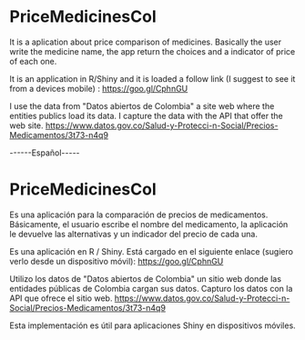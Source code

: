 # PriceMedicinesCol
It is a aplication about price comparison of medicines. Basically the user write the medicine name, the app return the choices and a indicator of price of each one.

It is an application in R/Shiny and it is loaded a follow link (I suggest to see it from a devices mobile) : https://goo.gl/CphnGU 

I use the data from "Datos abiertos de Colombia" a site web where the entities publics load its data. I capture the data with the API that offer the web site. https://www.datos.gov.co/Salud-y-Protecci-n-Social/Precios-Medicamentos/3t73-n4q9


------Español-----
# PriceMedicinesCol  
Es una aplicación para la comparación de precios de medicamentos. Básicamente, el usuario escribe el nombre del medicamento, la aplicación le devuelve las alternativas y un indicador del precio de cada una.

Es una aplicación en R / Shiny. Está cargado en el siguiente enlace (sugiero verlo desde un dispositivo móvil): https://goo.gl/CphnGU

Utilizo los datos de "Datos abiertos de Colombia" un sitio web donde las entidades públicas de Colombia  cargan sus datos. Capturo los datos con la API que ofrece el sitio web. https://www.datos.gov.co/Salud-y-Protecci-n-Social/Precios-Medicamentos/3t73-n4q9

Esta implementación es útil para aplicaciones Shiny en dispositivos móviles. 


